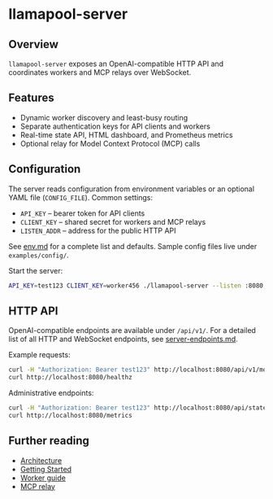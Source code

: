 # llamapool-server

## Overview
`llamapool-server` exposes an OpenAI-compatible HTTP API and coordinates
workers and MCP relays over WebSocket.

## Features
- Dynamic worker discovery and least-busy routing
- Separate authentication keys for API clients and workers
- Real-time state API, HTML dashboard, and Prometheus metrics
- Optional relay for Model Context Protocol (MCP) calls

## Configuration
The server reads configuration from environment variables or an optional YAML
file (`CONFIG_FILE`). Common settings:

- `API_KEY` – bearer token for API clients
- `CLIENT_KEY` – shared secret for workers and MCP relays
- `LISTEN_ADDR` – address for the public HTTP API

See [env.md](env.md) for a complete list and defaults. Sample config files live
under `examples/config/`.

Start the server:

```bash
API_KEY=test123 CLIENT_KEY=worker456 ./llamapool-server --listen :8080
```

## HTTP API
OpenAI-compatible endpoints are available under `/api/v1/`. For a detailed list
of all HTTP and WebSocket endpoints, see [server-endpoints.md](server-endpoints.md).

Example requests:

```bash
curl -H "Authorization: Bearer test123" http://localhost:8080/api/v1/models
curl http://localhost:8080/healthz
```

Administrative endpoints:

```bash
curl -H "Authorization: Bearer test123" http://localhost:8080/api/state
curl http://localhost:8080/metrics
```

## Further reading
- [Architecture](architecture.md)
- [Getting Started](getting-started.md)
- [Worker guide](worker.md)
- [MCP relay](mcp.md)
